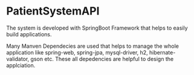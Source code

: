 # PatientSystemAPI

The system is developed with SpringBoot Framework that helps to easily build applications. 

Many Manven Dependecies are used that helps to manage the whole application like spring-web, spring-jpa, mysql-driver, h2, hibernate-validator, gson etc. These all depedencies are helpful to design the applciation. 

